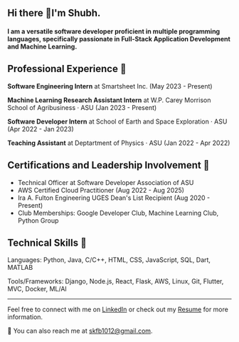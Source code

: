 ## Hi there 👋I'm Shubh.
#### I am a versatile software developer proficient in multiple programming languages, specifically passionate in Full-Stack Application Development and Machine Learning.

## Professional Experience 💼

**Software Engineering Intern** at Smartsheet Inc. (May 2023 - Present)

**Machine Learning Research Assistant Intern** at W.P. Carey Morrison School of Agribusiness · ASU (Jan 2023 - Present)

**Software Developer Intern** at School of Earth and Space Exploration · ASU (Apr 2022 - Jan 2023)

**Teaching Assistant** at Deptartment of Physics · ASU (Jan 2022 - Apr 2022)

## Certifications and Leadership Involvement 🌟

- Technical Officer at Software Developer Association of ASU
- AWS Certified Cloud Practitioner (Aug 2022 - Aug 2025)
- Ira A. Fulton Engineering UGES Dean's List Recipient (Aug 2020 - Present)
- Club Memberships: Google Developer Club, Machine Learning Club, Python Group

## Technical Skills 🔧

Languages: Python, Java, C/C++, HTML, CSS, JavaScript, SQL, Dart, MATLAB

Tools/Frameworks: Django, Node.js, React, Flask, AWS, Linux, Git, Flutter, MVC, Docker, ML/AI

---

Feel free to connect with me on [LinkedIn](https://www.linkedin.com/in/shubhk7/) or check out my [Resume](https://bit.ly/shubhres2023) for more information.

📧 You can also reach me at [skfb1012@gmail.com](mailto:skfb1012@gmail.com).
